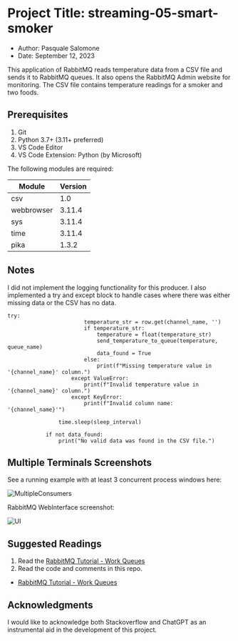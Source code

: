 # Project Title: streaming-05-smart-smoker
- Author: Pasquale Salomone
- Date: September 12, 2023

This application of RabbitMQ reads temperature data from a CSV file and sends it to RabbitMQ queues. It also opens the RabbitMQ Admin website for monitoring.
The CSV file contains temperature readings for a smoker and two foods.

## Prerequisites

1. Git
1. Python 3.7+ (3.11+ preferred)
1. VS Code Editor
1. VS Code Extension: Python (by Microsoft)

The following modules are required: 


| Module          | Version  |
|-----------------|----------|
| csv             | 1.0      |
| webbrowser      | 3.11.4   |
| sys             | 3.11.4   |
| time            | 3.11.4   |
| pika            | 1.3.2    |


## Notes

I did not implement the logging functionality for this producer. I also implemented a try and except block to handle cases where there was either missing data or the CSV has no data.
```
try:
                        temperature_str = row.get(channel_name, '')
                        if temperature_str:
                            temperature = float(temperature_str)
                            send_temperature_to_queue(temperature, queue_name)
                            data_found = True
                        else:
                            print(f"Missing temperature value in '{channel_name}' column.")
                    except ValueError:
                        print(f"Invalid temperature value in '{channel_name}' column.")
                    except KeyError:
                        print(f"Invalid column name: '{channel_name}'")

                time.sleep(sleep_interval)
            
            if not data_found:
                print("No valid data was found in the CSV file.")
```

## Multiple Terminals Screenshots

See a running example with at least 3 concurrent process windows here:

![MultipleConsumers](MultipleConsumers.png)

RabbitMQ WebInterface screenshot:

![UI](UI.png)


## Suggested Readings

1. Read the [RabbitMQ Tutorial - Work Queues](https://www.rabbitmq.com/tutorials/tutorial-two-python.html)
1. Read the code and comments in this repo.


- [RabbitMQ Tutorial - Work Queues](https://www.rabbitmq.com/tutorials/tutorial-two-python.html)


## Acknowledgments

I would like to acknowledge both Stackoverflow and ChatGPT as an instrumental aid in the development of this project.
